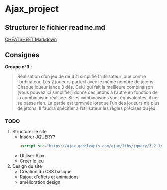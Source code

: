 # Ajax_project

## Structurer le fichier readme.md
[CHEATSHEET Markdown](https://github.com/adam-p/markdown-here/wiki/Markdown-Cheatsheet)

## Consignes

**Groupe n°3 :**
> Réalisation d’un jeu de dé 421 simplifié
L’utilisateur joue contre l’ordinateur. Les 2 joueurs partent avec le même nombre de jetons. Chaque joueur lance 3 dés. Celui qui fait la meilleure combinaison (vous pouvez ici simplifier) donne des jetons à l’autre en fonction de la combinaison réalisée. Si les combinaisons sont équivalentes, il ne se passe rien. La partie est terminée lorsque l’un des joueurs n’a plus de jetons. Il faudra spécifier à l’utilisateur les règles précises du jeu.

### TODO

1. Structurer le site 
    * Insérer JQUERY?
        ```html
        <script src="https://ajax.googleapis.com/ajax/libs/jquery/3.2.1/jquery.min.js"></script>
        ```
    * Utiliser Ajax
    * Creer le jeu
2. Design du site
    * Création du CSS basique
    * Rajout d'effets et animations
    * amélioration design